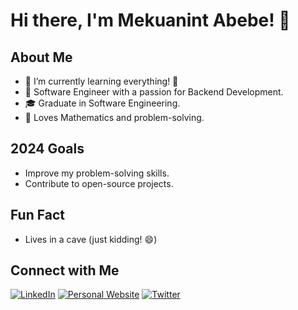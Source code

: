 # Hi there, I'm Mekuanint Abebe! 👋

## About Me

- 🌱 I’m currently learning everything! 🤣
- 💼 Software Engineer with a passion for Backend Development.
- 🎓 Graduate in Software Engineering.
- 🧠 Loves Mathematics and problem-solving.

## 2024 Goals

- Improve my problem-solving skills.
- Contribute to open-source projects.

## Fun Fact

- Lives in a cave (just kidding! 😄)

## Connect with Me

[![LinkedIn](https://img.shields.io/badge/LinkedIn-Connect-blue)](https://www.linkedin.com/in/mekuanint-abebe-1239871a0/)
[![Personal Website](https://img.shields.io/badge/Personal%20Website-Visit-brightgreen)](https://twitter.com/MekuanintAbebe)
[![Twitter](https://img.shields.io/badge/Twitter-Follow-blue)](https://twitter.com/your-twitter-handle)




